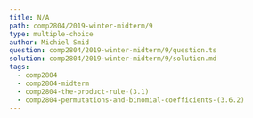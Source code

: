```yaml
---
title: N/A
path: comp2804/2019-winter-midterm/9
type: multiple-choice
author: Michiel Smid
question: comp2804/2019-winter-midterm/9/question.ts
solution: comp2804/2019-winter-midterm/9/solution.md
tags:
  - comp2804
  - comp2804-midterm
  - comp2804-the-product-rule-(3.1)
  - comp2804-permutations-and-binomial-coefficients-(3.6.2)
---
```


